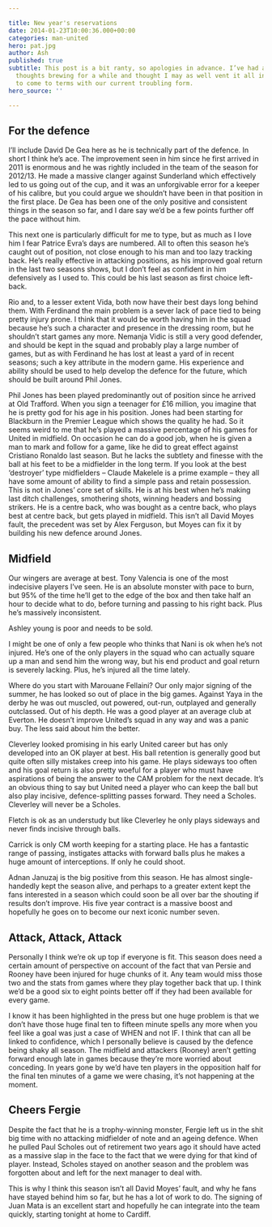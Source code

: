 ```yaml
---

title: New year's reservations
date: 2014-01-23T10:00:36.000+00:00
categories: man-united
hero: pat.jpg
author: Ash
published: true
subtitle: This post is a bit ranty, so apologies in advance. I’ve had a lot of these
  thoughts brewing for a while and thought I may as well vent it all in an attempt
  to come to terms with our current troubling form.
hero_source: ''

---
```

## For the defence

I’ll include David De Gea here as he is technically part of the defence. In short I think he’s ace. The improvement seen in him since he first arrived in 2011 is enormous and he was rightly included in the team of the season for 2012/13. He made a massive clanger against Sunderland which effectively led to us going out of the cup, and it was an unforgivable error for a keeper of his calibre, but you could argue we shouldn’t have been in that position in the first place. De Gea has been one of the only positive and consistent things in the season so far, and I dare say we’d be a few points further off the pace without him.

This next one is particularly difficult for me to type, but as much as I love him I fear Patrice Evra’s days are numbered. All to often this season he’s caught out of position, not close enough to his man and too lazy tracking back. He’s really effective in attacking positions, as his improved goal return in the last two seasons shows, but I don’t feel as confident in him defensively as I used to. This could be his last season as first choice left-back.

Rio and, to a lesser extent Vida, both now have their best days long behind them. With Ferdinand the main problem is a sever lack of pace tied to being pretty injury prone. I think that it would be worth having him in the squad because he’s such a character and presence in the dressing room, but he shouldn’t start games any more. Nemanja Vidic is still a very good defender, and should be kept in the squad and probably play a large number of games, but as with Ferdinand he has lost at least a yard of in recent seasons; such a key attribute in the modern game. His experience and ability should be used to help develop the defence for the future, which should be built around Phil Jones.

Phil Jones has been played predominantly out of position since he arrived at Old Trafford. When you sign a teenager for £16 million, you imagine that he is pretty god for his age in his position. Jones had been starting for Blackburn in the Premier League which shows the quality he had. So it seems weird to me that he’s played a massive percentage of his games for United in midfield. On occasion he can do a good job, when he is given a man to mark and follow for a game, like he did to great effect against Cristiano Ronaldo last season. But he lacks the subtlety and finesse with the ball at his feet to be a midfielder in the long term. If you look at the best ‘destroyer’ type midfielders – Claude Makelele is a prime example – they all have some amount of ability to find a simple pass and retain possession. This is not in Jones’ core set of skills. He is at his best when he’s making last ditch challenges, smothering shots, winning headers and bossing strikers. He is a centre back, who was bought as a centre back, who plays best at centre back, but gets played in midfield. This isn’t all David Moyes fault, the precedent was set by Alex Ferguson, but Moyes can fix it by building his new defence around Jones.

## Midfield

Our wingers are average at best. Tony Valencia is one of the most indecisive players I’ve seen. He is an absolute monster with pace to burn, but 95% of the time he’ll get to the edge of the box and then take half an hour to decide what to do, before turning and passing to his right back. Plus he’s massively inconsistent.

Ashley young is poor and needs to be sold.

I might be one of only a few people who thinks that Nani is ok when he’s not injured. He’s one of the only players in the squad who can actually square up a man and send him the wrong way, but his end product and goal return is severely lacking. Plus, he’s injured all the time lately.

Where do you start with Marouane Fellaini? Our only major signing of the summer, he has looked so out of place in the big games. Against Yaya in the derby he was out muscled, out powered, out-run, outplayed and generally outclassed. Out of his depth. He was a good player at an average club at Everton. He doesn’t improve United’s squad in any way and was a panic buy. The less said about him the better.

Cleverley looked promising in his early United career but has only developed into an OK player at best. His ball retention is generally good but quite often silly mistakes creep into his game. He plays sideways too often and his goal return is also pretty woeful for a player who must have aspirations of being the answer to the CAM problem for the next decade. It’s an obvious thing to say but United need a player who can keep the ball but also play incisive, defence-splitting passes forward. They need a Scholes. Cleverley will never be a Scholes.

Fletch is ok as an understudy but like Cleverley he only plays sideways and never finds incisive through balls.

Carrick is only CM worth keeping for a starting place. He has a fantastic range of passing, instigates attacks with forward balls plus he makes a huge amount of interceptions. If only he could shoot.

Adnan Januzaj is the big positive from this season. He has almost single-handedly kept the season alive, and perhaps to a greater extent kept the fans interested in a season which could soon be all over bar the shouting if results don’t improve. His five year contract is a massive boost and hopefully he goes on to become our next iconic number seven.

## Attack, Attack, Attack

Personally I think we’re ok up top if everyone is fit. This season does need a certain amount of perspective on account of the fact that van Persie and Rooney have been injured for huge chunks of it. Any team would miss those two and the stats from games where they play together back that up. I think we’d be a good six to eight points better off if they had been available for every game.

I know it has been highlighted in the press but one huge problem is that we don’t have those huge final ten to fifteen minute spells any more when you feel like a goal was just a case of WHEN and not IF. I think that can all be linked to confidence, which I personally believe is caused by the defence being shaky all season. The midfield and attackers (Rooney) aren’t getting forward enough late in games because they’re more worried about conceding. In years gone by we’d have ten players in the opposition half for the final ten minutes of a game we were chasing, it’s not happening at the moment.

## Cheers Fergie

Despite the fact that he is a trophy-winning monster, Fergie left us in the shit big time with no attacking midfielder of note and an ageing defence. When he pulled Paul Scholes out of retirement two years ago it should have acted as a massive slap in the face to the fact that we were dying for that kind of player. Instead, Scholes stayed on another season and the problem was forgotten about and left for the next manager to deal with.

This is why I think this season isn’t all David Moyes’ fault, and why he fans have stayed behind him so far, but he has a lot of work to do. The signing of Juan Mata is an excellent start and hopefully he can integrate into the team quickly, starting tonight at home to Cardiff.
